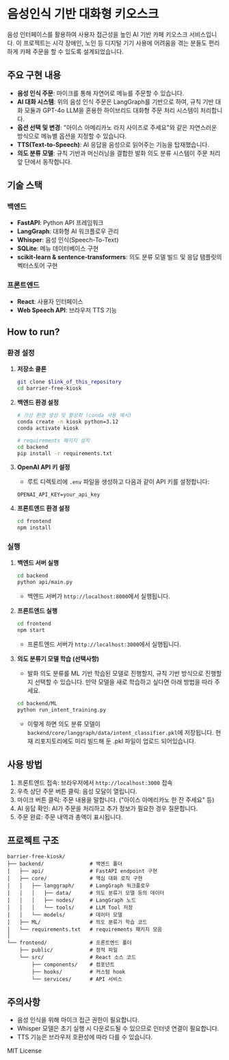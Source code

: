 # 음성인식 기반 대화형 키오스크

음성 인터페이스를 활용하여 사용자 접근성을 높인 AI 기반 카페 키오스크 서비스입니다. 이 프로젝트는 시각 장애인, 노인 등 디지털 기기 사용에 어려움을 겪는 분들도 편리하게 카페 주문을 할 수 있도록 설계되었습니다.

## 주요 구현 내용

- **음성 인식 주문**: 마이크를 통해 자연어로 메뉴를 주문할 수 있습니다.
- **AI 대화 시스템**: 위의 음성 인식 주문은 LangGraph를 기반으로 하여, 규칙 기반 대화 모듈과 GPT-4o LLM을 혼용한 하이브리드 대화형 주문 처리 시스템이 처리합니다.
- **옵션 선택 및 변경**: "아이스 아메리카노 라지 사이즈로 주세요"와 같은 자연스러운 방식으로 메뉴별 옵션을 지정할 수 있습니다.
- **TTS(Text-to-Speech)**: AI 응답을 음성으로 읽어주는 기능을 탑재했습니다.
- **의도 분류 모델**: 규칙 기반과 머신러닝을 결합한 발화 의도 분류 시스템이 주문 처리 앞 단에서 동작합니다.

## 기술 스택

### 백엔드
- **FastAPI**: Python API 프레임워크
- **LangGraph**: 대화형 AI 워크플로우 관리
- **Whisper**: 음성 인식(Speech-To-Text)
- **SQLite**: 메뉴 데이터베이스 구현
- **scikit-learn & sentence-transformers**: 의도 분류 모델 빌드 및 응답 탬플릿의 벡터스토어 구현

### 프론트엔드
- **React**: 사용자 인터페이스
- **Web Speech API**: 브라우저 TTS 기능

## How to run?

### 환경 설정

1. **저장소 클론**
   ```bash
   git clone $link_of_this_repository
   cd barrier-free-kiosk
   ```

2. **백엔드 환경 설정**
   ```bash
   # 가상 환경 생성 및 활성화 (conda 사용 예시)
   conda create -n kiosk python=3.12
   conda activate kiosk
   
   # requirements 패키지 설치
   cd backend
   pip install -r requirements.txt
   ```

3. **OpenAI API 키 설정**
   - 루트 디렉토리에 `.env` 파일을 생성하고 다음과 같이 API 키를 설정합니다:
   ```
   OPENAI_API_KEY=your_api_key
   ```

4. **프론트엔드 환경 설정**
   ```bash
   cd frontend
   npm install
   ```

### 실행

1. **백엔드 서버 실행**
   ```bash
   cd backend
   python api/main.py
   ```
   - 백엔드 서버가 `http://localhost:8000`에서 실행됩니다.

2. **프론트엔드 실행**
   ```bash
   cd frontend
   npm start
   ```
   - 프론트엔드 서버가 `http://localhost:3000`에서 실행됩니다.

3. **의도 분류기 모델 학습 (선택사항)**
   - 발화 의도 분류를 ML 기반 학습된 모델로 진행할지, 규칙 기반 방식으로 진행할지 선택할 수 있습니다. 만약 모델을 새로 학습하고 싶다면 아래 방법을 따라 주세요.
   ```bash
   cd backend/ML
   python run_intent_training.py
   ```
   - 이렇게 하면 의도 분류 모델이 `backend/core/langgraph/data/intent_classifier.pkl`에 저장됩니다. 현재 리포지토리에도 미리 빌드해 둔 .pkl 파일이 업로드 되어있습니다.

## 사용 방법

1. 프론트엔드 접속: 브라우저에서 `http://localhost:3000` 접속
2. 우측 상단 주문 버튼 클릭: 음성 모달이 열립니다.
3. 마이크 버튼 클릭: 주문 내용을 말합니다. ("아이스 아메리카노 한 잔 주세요" 등)
4. AI 응답 확인: AI가 주문을 처리하고 추가 정보가 필요한 경우 질문합니다.
5. 주문 완료: 주문 내역과 총액이 표시됩니다.

## 프로젝트 구조

```
barrier-free-kiosk/
├── backend/               # 백엔드 폴더
│   ├── api/               # FastAPI endpoint 구현
│   ├── core/              # 핵심 대화 로직 구현
│   │   ├── langgraph/     # LangGraph 워크플로우
│   │   │   ├── data/      # 의도 분류기 모델 등의 데이터
│   │   │   ├── nodes/     # LangGraph 노드
│   │   │   └── tools/     # LLM Tool 저장
│   │   └── models/        # 데이터 모델
│   ├── ML/                # 의도 분류기 학습 코드
│   └── requirements.txt   # requirements 패키지 모음
│
└── frontend/              # 프론트엔드 폴더
    ├── public/            # 정적 파일
    └── src/               # React 소스 코드
        ├── components/    # 컴포넌트
        ├── hooks/         # 커스텀 hook
        └── services/      # API 서비스
```

## 주의사항

- 음성 인식을 위해 마이크 접근 권한이 필요합니다.
- Whisper 모델은 초기 실행 시 다운로드될 수 있으므로 인터넷 연결이 필요합니다.
- TTS 기능은 브라우저 호환성에 따라 다를 수 있습니다.


MIT License